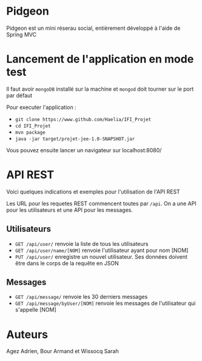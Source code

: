 # Pidgeon

Pidgeon est un mini réserau social, entièrement développé à l'aide de Spring MVC


# Lancement de l'application en mode test
Il faut avoir `mongoDB` installé sur la machine et `mongod` doit tourner sur le port par défaut

Pour executer l'application : 
* `git clone https://www.github.com/Haelia/IFI_Projet`
* `cd IFI_Projet`
* `mvn package`
* `java -jar target/projet-jee-1.0-SNAPSHOT.jar`
 
Vous pouvez ensuite lancer un navigateur sur localhost:8080/

# API REST

Voici quelques indications et exemples pour l'utilisation de l'API REST

Les URL pour les requetes REST commencent toutes par `/api`.
On a une API pour les utilisateurs et une API pour les messages.

## Utilisateurs

* `GET /api/user/` renvoie la liste de tous les utilisateurs
* `GET /api/user/name/[NOM]` renvoie l'utilisateur ayant pour nom [NOM]
* `PUT /api/user/` enregistre un nouvel utilisateur. Ses données doivent être dans le corps de la requête en JSON

## Messages

* `GET /api/message/` renvoie les 30 derniers messages
* `GET /api/message/byUser/[NOM]` renvoie les messages de l'utilisateur qui s'appelle [NOM] 


# Auteurs 
Agez Adrien, Bour Armand et Wissocq Sarah
